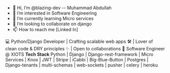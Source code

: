 - 👋 Hi, I’m @blazing-dev -- Muhammad Abdullah
- 👀 I’m interested in Software Engineering
- 🌱 I’m currently learning Micro services
- 💞️ I’m looking to collaborate on django
- 📫 How to reach me [Linked In]


<!---
blazing-dev/blazing-dev is a ✨ special ✨ repository because its `README.md` (this file) appears on your GitHub profile.
You can click the Preview link to take a look at your changes.
--->
💻 Python/Django Developer | Crafting scalable web apps 🛠️ | Lover of clean code & DRY principles ✨ | Open to collaborations 🚀
Software Engineer @ XIOTS
**Tech Stack**
Python | Django | Django-rest-framework | Micro Services | Knox | JWT | Stripe | iCabbi | Big-Blue-Button | Postgres | Django-tenants | multi-schemas | web-sockets | pusher | celery | heroku

